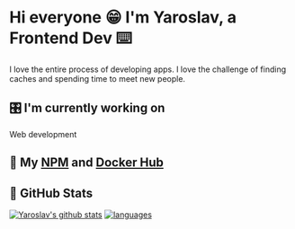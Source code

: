 # Hi everyone  😁  I'm Yaroslav, a Frontend Dev  ⌨️
<!-- ## I'm a Frontend Developer  ⌨️ -->
I love the entire process of developing apps. I love the challenge of finding caches and spending time to meet new people.
## 🎛 I'm currently working on
Web development
## 📎 My [NPM](https://www.npmjs.com/~yaroslavxx) and [Docker Hub](https://hub.docker.com/u/yaroslavx)
## 🥬  GitHub Stats  
[![Yaroslav's github stats](https://github-readme-stats.vercel.app/api?username=yaroslavx)](https://github.com/yaroslavx) 
[![languages](https://github-readme-stats.vercel.app/api/top-langs/?username=yaroslavx&layout=compact&card_width=250&hide_border=true&theme=light)](https://github.com/anuraghazra/github-readme-stats)


